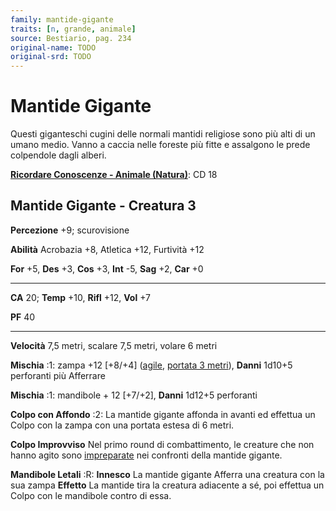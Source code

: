 ```yaml
---
family: mantide-gigante
traits: [n, grande, animale]
source: Bestiario, pag. 234
original-name: TODO
original-srd: TODO
---
```


# Mantide Gigante

Questi giganteschi cugini delle normali mantidi religiose sono più alti di un
umano medio. Vanno a caccia nelle foreste più fitte e assalgono le prede
colpendole dagli alberi.

**[Ricordare Conoscenze - Animale (Natura)](/azioni/abilita/ricordare-conoscenze)**:
CD 18

## Mantide Gigante - Creatura 3

**Percezione** +9; scurovisione

**Abilità** Acrobazia +8, Atletica +12, Furtività +12

**For** +5, **Des** +3, **Cos** +3, **Int** -5, **Sag** +2, **Car** +0

---

**CA** 20; **Temp** +10, **Rifl** +12, **Vol** +7

**PF** 40

---

**Velocità** 7,5 metri, scalare 7,5 metri, volare 6 metri

**Mischia** :1: zampa +12 \[+8/+4] ([agile](/tratti/agile),
[portata 3 metri](/tratti/portata)), **Danni** 1d10+5 perforanti più Afferrare

**Mischia** :1: mandibole + 12 \[+7/+2], **Danni** 1d12+5 perforanti

**Colpo con Affondo** :2: La mantide gigante affonda in avanti ed effettua un
Colpo con la zampa con una portata estesa di 6 metri.

**Colpo Improvviso** Nel primo round di combattimento, le creature che non hanno
agito sono [impreparate](/condizioni/impreparato) nei confronti della mantide
gigante.

**Mandibole Letali** :R: **Innesco** La mantide gigante Afferra una creatura con
la sua zampa **Effetto** La mantide tira la creatura adiacente a sé, poi
effettua un Colpo con le mandibole contro di essa.
